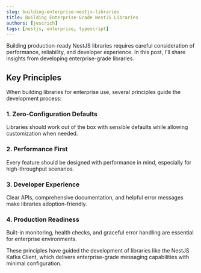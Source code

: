 ```yaml
---
slug: building-enterprise-nestjs-libraries
title: Building Enterprise-Grade NestJS Libraries
authors: [jescrich]
tags: [nestjs, enterprise, typescript]
---
```


Building production-ready NestJS libraries requires careful consideration of performance, reliability, and developer experience. In this post, I'll share insights from developing enterprise-grade libraries.

<!-- truncate -->

## Key Principles

When building libraries for enterprise use, several principles guide the development process:

### 1. Zero-Configuration Defaults
Libraries should work out of the box with sensible defaults while allowing customization when needed.

### 2. Performance First
Every feature should be designed with performance in mind, especially for high-throughput scenarios.

### 3. Developer Experience
Clear APIs, comprehensive documentation, and helpful error messages make libraries adoption-friendly.

### 4. Production Readiness
Built-in monitoring, health checks, and graceful error handling are essential for enterprise environments.

These principles have guided the development of libraries like the NestJS Kafka Client, which delivers enterprise-grade messaging capabilities with minimal configuration.
